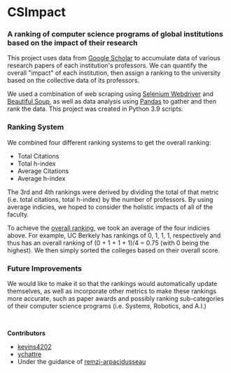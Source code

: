 # **CSImpact**
### **A ranking of computer science programs of global institutions based on the impact of their research**



This project uses data from [Google Scholar](scholar.google.com) to accumulate data of various research papers of each institution's professors. We can quantify the overall "impact" of each institution, then assign a ranking to the university based on the collective data of its professors. 

We used a combination of web scraping using [Selenium Webdriver](https://www.selenium.dev/documentation/webdriver/) and [Beautiful Soup](https://beautiful-soup-4.readthedocs.io/en/latest/#), as well as data analysis using [Pandas](https://pandas.pydata.org) to gather and then rank the data. This project was created in Python 3.9 scripts.

### **Ranking System**

We combined four different ranking systems to get the overall ranking:
* Total Citations
* Total h-index
* Average Citations
* Average h-index

The 3rd and 4th rankings were derived by dividing the total of that metric (i.e. total citations, total h-index) by the number of professors. By using average indicies, we hoped to consider the holistic impacts of all of the faculty. 

To achieve the [overall ranking](https://github.com/ychhatre/csimpact/blob/main/data/college_avg_rank.csv), we took an average of the four indicies above. For example, UC Berkely has rankings of 0, 1, 1, 1, respectively and thus has an overall ranking of (0 + 1 + 1 + 1)/4 = 0.75 (with 0 being the highest). We then simply sorted the colleges based on their overall score.

### **Future Improvements**

We would like to make it so that the rankings would automatically update themselves, as well as incorporate other metrics to make these rankings more accurate, such as paper awards and possibly ranking sub-categories of their computer science programs (i.e. Systems, Robotics, and A.I.)

<br>

**Contributors**
- [kevins4202](https://github.com/kevins4202)
- [ychattre](https://github.com/ychhatre)
- Under the guidance of [remzi-arpacidusseau](https://github.com/remzi-arpacidusseau)
